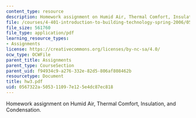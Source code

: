```yaml
---
content_type: resource
description: Homework assignment on Humid Air, Thermal Comfort, Insulation, and Condensation.
file: /courses/4-401-introduction-to-building-technology-spring-2006/0567322a505311097e125e4dc87ec818_hw3.pdf
file_size: 561760
file_type: application/pdf
learning_resource_types:
- Assignments
license: https://creativecommons.org/licenses/by-nc-sa/4.0/
ocw_type: OCWFile
parent_title: Assignments
parent_type: CourseSection
parent_uid: f94934c9-a276-332e-82d5-806af808462b
resourcetype: Document
title: hw3.pdf
uid: 0567322a-5053-1109-7e12-5e4dc87ec818
---
```

Homework assignment on Humid Air, Thermal Comfort, Insulation, and Condensation.